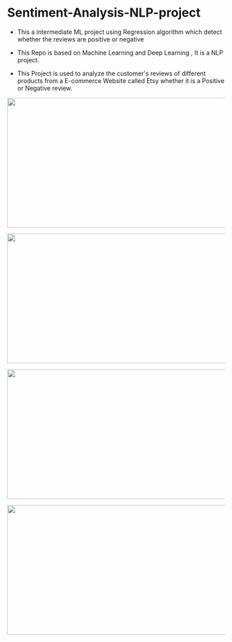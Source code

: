 # Sentiment-Analysis-NLP-project
- This a intermediate ML project using Regression algorithm which detect whether the reviews are positive or negative


- This Repo is based on Machine Learning and Deep Learning , It is a NLP project.


- This Project is used to analyze the customer's reviews of different products from a E-commerce Website called Etsy whether it is a Positive or Negative review.


<p align="center">
  <img width="600" height="300" src="https://github.com/nithinkrish-25/Sentiment-Analysis-NLP-project/blob/main/project%20screenshots/wordCloud.png?raw=true">
</p>

<p align="center">
  <img width="600" height="300" src="https://github.com/nithinkrish-25/Sentiment-Analysis-NLP-project/blob/main/project%20screenshots/pie_chart.png?raw=true">
</p>

<p align="center">
  <img width="600" height="300" src="https://github.com/nithinkrish-25/Sentiment-Analysis-NLP-project/blob/main/project%20screenshots/1.png?raw=true">
</p>

<p align="center">
  <img width="600" height="300" src="https://github.com/nithinkrish-25/Sentiment-Analysis-NLP-project/blob/main/project%20screenshots/Dropdown.png?raw=true">
</p>
